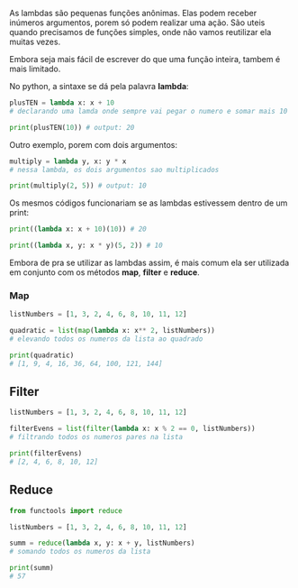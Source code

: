 As lambdas são pequenas funções anônimas. Elas podem receber inúmeros argumentos, porem só podem realizar uma ação. São uteis quando precisamos de funções simples, onde não vamos reutilizar ela muitas vezes.

Embora seja mais fácil de escrever do que uma função inteira, tambem é mais limitado.

No python, a sintaxe se dá pela palavra **lambda**:

```python
plusTEN = lambda x: x + 10
# declarando uma lamda onde sempre vai pegar o numero e somar mais 10

print(plusTEN(10)) # output: 20
```


Outro exemplo, porem com dois argumentos:

```python
multiply = lambda y, x: y * x
# nessa lambda, os dois argumentos sao multiplicados

print(multiply(2, 5)) # output: 10
```


Os mesmos códigos funcionariam se as lambdas estivessem dentro de um print:
```python
print((lambda x: x + 10)(10)) # 20

print((lambda x, y: x * y)(5, 2)) # 10
```


Embora de pra se utilizar as lambdas assim, é mais comum ela ser utilizada em conjunto com os métodos **map**, **filter** e **reduce**.

### Map
```python
listNumbers = [1, 3, 2, 4, 6, 8, 10, 11, 12]

quadratic = list(map(lambda x: x** 2, listNumbers))
# elevando todos os numeros da lista ao quadrado

print(quadratic)
# [1, 9, 4, 16, 36, 64, 100, 121, 144]
```
## Filter
```python
listNumbers = [1, 3, 2, 4, 6, 8, 10, 11, 12]

filterEvens = list(filter(lambda x: x % 2 == 0, listNumbers))
# filtrando todos os numeros pares na lista

print(filterEvens)
# [2, 4, 6, 8, 10, 12]
```

## Reduce
```python
from functools import reduce

listNumbers = [1, 3, 2, 4, 6, 8, 10, 11, 12]

summ = reduce(lambda x, y: x + y, listNumbers)
# somando todos os numeros da lista

print(summ)
# 57
```